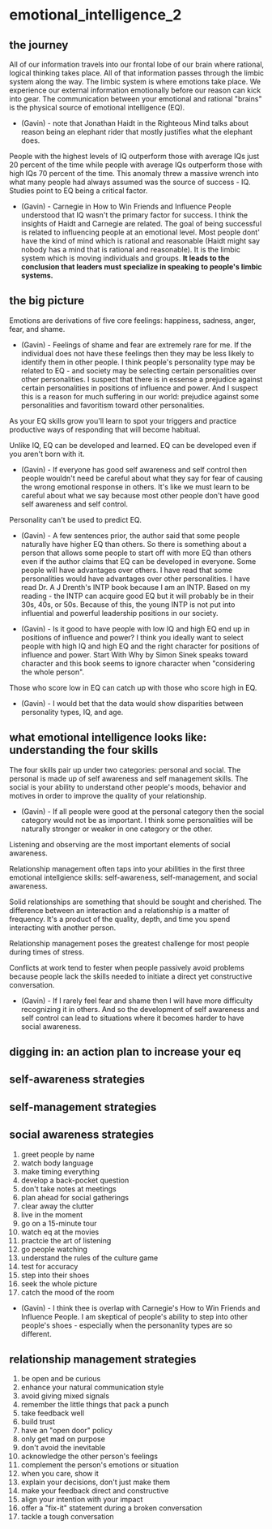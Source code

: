 # emotional_intelligence_2

## the journey

All of our information travels into our frontal lobe of our brain where rational, logical thinking takes place.  All of that information passes through the limbic system along the way.  The limbic system is where emotions take place.  We experience our external information emotionally before our reason can kick into gear.  The communication between your emotional and rational "brains" is the physical source of emotional intelligence (EQ).

- (Gavin) - note that Jonathan Haidt in the Righteous Mind talks about reason being an elephant rider that mostly justifies what the elephant does.

People with the highest levels of IQ outperform those with average IQs just 20 percent of the time while people with average IQs outperform those with high IQs 70 percent of the time.  This anomaly threw a massive wrench into what many people had always assumed was the source of success - IQ.  Studies point to EQ being a critical factor.

- (Gavin) - Carnegie in How to Win Friends and Influence People understood that IQ wasn't the primary factor for success.  I think the insights of Haidt and Carnegie are related.  The goal of being successful is related to influencing people at an emotional level.  Most people dont' have the kind of mind which is rational and reasonable (Haidt might say nobody has a mind that is rational and reasonable).  It is the limbic system which is moving individuals and groups.  **It leads to the conclusion that leaders must specialize in speaking to people's limbic systems.**

## the big picture

Emotions are derivations of five core feelings: happiness, sadness, anger, fear, and shame.

- (Gavin) - Feelings of shame and fear are extremely rare for me.  If the individual does not have these feelings then they may be less likely to identify them in other people.  I think people's personality type may be related to EQ - and society may be selecting certain personalities over other personalities.  I suspect that there is in essense a prejudice against certain personalities in positions of influence and power.  And I suspect this is a reason for much suffering in our world: prejudice against some personalities and favoritism toward other personalities.

As your EQ skills grow you'll learn to spot your triggers and practice productive ways of responding that will become habitual.

Unlike IQ, EQ can be developed and learned.  EQ can be developed even if you aren't born with it.

- (Gavin) - If everyone has good self awareness and self control then people wouldn't need be careful about what they say for fear of causing the wrong emotional response in others.  It's like we must learn to be careful about what we say because most other people don't have good self awareness and self control.

Personality can't be used to predict EQ.

- (Gavin) - A few sentences prior, the author said that some people naturally have higher EQ than others.  So there is something about a person that allows some people to start off with more EQ than others even if the author claims that EQ can be developed in everyone.  Some people will have advantages over others.  I have read that some personalities would have advantages over other personalities.  I have read Dr. A J Drenth's INTP book because I am an INTP.  Based on my reading - the INTP can acquire good EQ but it will probably be in their 30s, 40s, or 50s.  Because of this, the young INTP is not put into influential and powerful leadership positions in our society.

- (Gavin) - Is it good to have people with low IQ and high EQ end up in positions of influence and power?  I think you ideally want to select people with high IQ and high EQ and the right character for positions of influence and power.  Start With Why by Simon Sinek speaks toward character and this book seems to ignore character when "considering the whole person".

Those who score low in EQ can catch up with those who score high in EQ.

- (Gavin) - I would bet that the data would show disparities between personality types, IQ, and age.

## what emotional intelligence looks like: understanding the four skills

The four skills pair up under two categories: personal and social.  The personal is made up of self awareness and self management skills.  The social is your ability to understand other people's moods, behavior and motives in order to improve the quality of your relationship.

- (Gavin) - If all people were good at the personal category then the social category would not be as important.  I think some personalities will be naturally stronger or weaker in one category or the other.

Listening and observing are the most important elements of social awareness.

Relationship management often taps into your abilities in the first three emotional intellgience skills: self-awareness, self-management, and social awareness.

Solid relationships are something that should be sought and cherished.  The difference between an interaction and a relationship is a matter of frequency.  It's a product of the quality, depth, and time you spend interacting with another person.

Relationship management poses the greatest challenge for most people during times of stress.

Conflicts at work tend to fester when people passively avoid problems because people lack the skills needed to initiate a direct yet constructive conversation.

- (Gavin) - If I rarely feel fear and shame then I will have more difficulty recognizing it in others.  And so the development of self awareness and self control can lead to situations where it becomes harder to have social awareness.

## digging in: an action plan to increase your eq

## self-awareness strategies

## self-management strategies

## social awareness strategies

1. greet people by name
2. watch body language
3. make timing everything
4. develop a back-pocket question
5. don't take notes at meetings
6. plan ahead for social gatherings
7. clear away the clutter
8. live in the moment
9. go on a 15-minute tour
10. watch eq at the movies
11. practcie the art of listening
12. go people watching
13. understand the rules of the culture game
14. test for accuracy
15. step into their shoes
16. seek the whole picture
17. catch the mood of the room

- (Gavin) - I think thee is overlap with Carnegie's How to Win Friends and Influence People.  I am skeptical of people's ability to step into other people's shoes - especially when the personanlity types are so different.

## relationship management strategies

1. be open and be curious
2. enhance your natural communication style
3. avoid giving mixed signals
4. remember the little things that pack a punch
5. take feedback well
6. build trust
7. have an "open door" policy
8. only get mad on purpose
9. don't avoid the inevitable
10. acknowledge the other person's feelings
11. complement the person's emotions or situation
12. when you care, show it
13. explain your decisions, don't just make them
14. make your feedback direct and constructive
15. align your intention with your impact
16. offer a "fix-it" statement during a broken conversation
17. tackle a tough conversation

